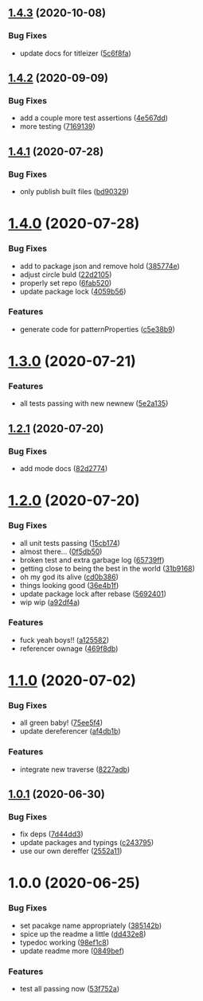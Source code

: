 ## [1.4.3](https://github.com/json-schema-tools/transpiler/compare/1.4.2...1.4.3) (2020-10-08)


### Bug Fixes

* update docs for titleizer ([5c6f8fa](https://github.com/json-schema-tools/transpiler/commit/5c6f8fab79207b4aa597a06e8f3dfb759c7166ae))

## [1.4.2](https://github.com/json-schema-tools/transpiler/compare/1.4.1...1.4.2) (2020-09-09)


### Bug Fixes

* add a couple more test assertions ([4e567dd](https://github.com/json-schema-tools/transpiler/commit/4e567dda33a1e81a74893e71c017b8b5aeb1f6bf))
* more testing ([7169139](https://github.com/json-schema-tools/transpiler/commit/7169139a21a9aac9c75db4c75e0c2d9b0f2ea804))

## [1.4.1](https://github.com/json-schema-tools/transpiler/compare/1.4.0...1.4.1) (2020-07-28)


### Bug Fixes

* only publish built files ([bd90329](https://github.com/json-schema-tools/transpiler/commit/bd9032975b4db6d5b02f22c890943c2aed1ae749))

# [1.4.0](https://github.com/json-schema-tools/transpiler/compare/1.3.0...1.4.0) (2020-07-28)


### Bug Fixes

* add to package json and remove hold ([385774e](https://github.com/json-schema-tools/transpiler/commit/385774e0f60983acfd66b64d9ae5c38df75f1245))
* adjust circle buld ([22d2105](https://github.com/json-schema-tools/transpiler/commit/22d2105c656ed4cd2aa11474bfe4186a8434a6c7))
* properly set repo ([6fab520](https://github.com/json-schema-tools/transpiler/commit/6fab520f7c8460ac4ead65d5741192fc2d68cd08))
* update package lock ([4059b56](https://github.com/json-schema-tools/transpiler/commit/4059b564dacfabe149caaee6e4e062dccc80b5ad))


### Features

* generate code for patternProperties ([c5e38b9](https://github.com/json-schema-tools/transpiler/commit/c5e38b9e6feaaea34e334a314224f21ff5681685))

# [1.3.0](https://github.com/json-schema-tools/transpiler/compare/1.2.1...1.3.0) (2020-07-21)


### Features

* all tests passing with new newnew ([5e2a135](https://github.com/json-schema-tools/transpiler/commit/5e2a135196a39060e93761713f2a3ccd78728e5f))

## [1.2.1](https://github.com/json-schema-tools/transpiler/compare/1.2.0...1.2.1) (2020-07-20)


### Bug Fixes

* add mode docs ([82d2774](https://github.com/json-schema-tools/transpiler/commit/82d277411906d9867aa8d27468e45b524be956c0))

# [1.2.0](https://github.com/json-schema-tools/transpiler/compare/1.1.0...1.2.0) (2020-07-20)


### Bug Fixes

* all unit tests passing ([15cb174](https://github.com/json-schema-tools/transpiler/commit/15cb174fa8d910424aaa1efcca11bae6a0932e9c))
* almost there... ([0f5db50](https://github.com/json-schema-tools/transpiler/commit/0f5db5041fdf458ee4d3a356bb2b50bfc1c44767))
* broken test and extra garbage log ([65739ff](https://github.com/json-schema-tools/transpiler/commit/65739ff355159d5f67907517d40f238a36174838))
* getting close to being the best in the world ([31b9168](https://github.com/json-schema-tools/transpiler/commit/31b9168253ba8a80a2c04ea146dc3938757c796a))
* oh my god its alive ([cd0b386](https://github.com/json-schema-tools/transpiler/commit/cd0b38693cab2755a149e4579ce5f2f907c9509c))
* things looking good ([36e4b1f](https://github.com/json-schema-tools/transpiler/commit/36e4b1f5a5d7d591c88146b2161d97086318bf2e))
* update package lock after rebase ([5692401](https://github.com/json-schema-tools/transpiler/commit/5692401b32cbbb561fb92bf1ce735a22544663b7))
* wip wip ([a92df4a](https://github.com/json-schema-tools/transpiler/commit/a92df4a8edee6bb9705d14da470ca57272e4dc76))


### Features

* fuck yeah boys!! ([a125582](https://github.com/json-schema-tools/transpiler/commit/a12558237b660f7fb95e3914525b4281d955406e))
* referencer ownage ([469f8db](https://github.com/json-schema-tools/transpiler/commit/469f8dbc23e310a9a14667c55a75e7846647cb90))

# [1.1.0](https://github.com/json-schema-tools/transpiler/compare/1.0.1...1.1.0) (2020-07-02)


### Bug Fixes

* all green baby! ([75ee5f4](https://github.com/json-schema-tools/transpiler/commit/75ee5f4109813a8a654be9f14492107a5612aa37))
* update dereferencer ([af4db1b](https://github.com/json-schema-tools/transpiler/commit/af4db1b06c44d0a76322f353afe07071fdc5ee35))


### Features

* integrate new traverse ([8227adb](https://github.com/json-schema-tools/transpiler/commit/8227adb50977eb1276a5c501c06ce3c098df25ed))

## [1.0.1](https://github.com/json-schema-tools/transpiler/compare/1.0.0...1.0.1) (2020-06-30)


### Bug Fixes

* fix deps ([7d44dd3](https://github.com/json-schema-tools/transpiler/commit/7d44dd30c58ac18d57b255b05032300cee61437f))
* update packages and typings ([c243795](https://github.com/json-schema-tools/transpiler/commit/c2437959a953f51acd4629022802e0f52d18a9ad))
* use our own dereffer ([2552a11](https://github.com/json-schema-tools/transpiler/commit/2552a11dd919c80dd20f581f8969af2f5e236008))

# 1.0.0 (2020-06-25)


### Bug Fixes

* set pacakge name appropriately ([385142b](https://github.com/json-schema-tools/transpiler/commit/385142b93ba0c95e3fb0ab1ce7fa795ffdb15aa3))
* spice up the readme a little ([dd432e8](https://github.com/json-schema-tools/transpiler/commit/dd432e8b3b88feca7f4170ac427aa3989fea1761))
* typedoc working ([98ef1c8](https://github.com/json-schema-tools/transpiler/commit/98ef1c83816a93b354c70b528c3b7c3be043d4f5))
* update readme more ([0849bef](https://github.com/json-schema-tools/transpiler/commit/0849bef4e4064a5befe1a19b41f925c9f2db20bd))


### Features

* test all passing now ([53f752a](https://github.com/json-schema-tools/transpiler/commit/53f752a4f0bb3eff5f0f8c48df63b0ab6b6fbb72))
